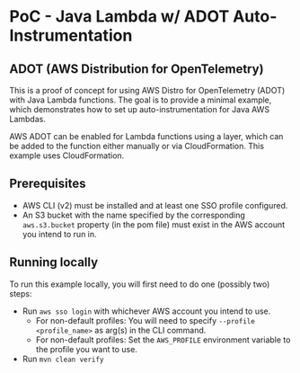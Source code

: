 # PoC - Java Lambda w/ ADOT Auto-Instrumentation
## ADOT (AWS Distribution for OpenTelemetry)

This is a proof of concept for using AWS Distro for OpenTelemetry (ADOT) with Java Lambda functions. The goal is to 
provide a minimal example, which demonstrates how to set up auto-instrumentation for Java AWS Lambdas.

AWS ADOT can be enabled for Lambda functions using a layer, which can be added to the function either manually or via 
CloudFormation. This example uses CloudFormation.

## Prerequisites
- AWS CLI (v2) must be installed and at least one SSO profile configured.
- An S3 bucket with the name specified by the corresponding `aws.s3.bucket` property (in the pom file) must exist in 
  the AWS account you intend to run in.

## Running locally

To run this example locally, you will first need to do one (possibly two) steps:

- Run `aws sso login` with whichever AWS account you intend to use. 
  - For non-default profiles: You will need to specify `--profile <profile_name>` as arg(s) in the CLI command.
  - For non-default profiles: Set the `AWS_PROFILE` environment variable to the profile you want to use.
- Run `mvn clean verify`